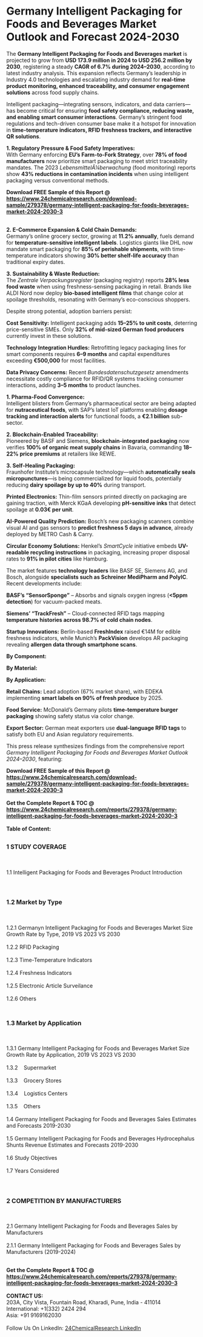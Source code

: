 <h1>Germany Intelligent Packaging for Foods and Beverages Market Outlook and Forecast 2024-2030</h1><p>The <strong>Germany Intelligent Packaging for Foods and Beverages market</strong> is projected to grow from <strong>USD 173.9 million in 2024 to USD 256.2 million by 2030</strong>, registering a steady <strong>CAGR of 6.7% during 2024–2030</strong>, according to latest industry analysis. This expansion reflects Germany’s leadership in Industry 4.0 technologies and escalating industry demand for <strong>real-time product monitoring, enhanced traceability, and consumer engagement solutions</strong> across food supply chains.</p><p>Intelligent packaging—integrating sensors, indicators, and data carriers—has become critical for ensuring <strong>food safety compliance, reducing waste, and enabling smart consumer interactions</strong>. Germany’s stringent food regulations and tech-driven consumer base make it a hotspot for innovation in <strong>time-temperature indicators, RFID freshness trackers, and interactive QR solutions</strong>.</p><p><strong>1. Regulatory Pressure &amp; Food Safety Imperatives:</strong><br>
With Germany enforcing <strong>EU’s Farm-to-Fork Strategy</strong>, over <strong>78% of food manufacturers</strong> now prioritize smart packaging to meet strict traceability mandates. The 2023 <em>LebensmittelÃ¼berwachung</em> (food monitoring) reports show <strong>43% reductions in contamination incidents</strong> when using intelligent packaging versus conventional methods.</p><div><b>Download FREE Sample of this Report @ 
            <a href="https://www.24chemicalresearch.com/download-sample/279378/germany-intelligent-packaging-for-foods-beverages-market-2024-2030-3">
            https://www.24chemicalresearch.com/download-sample/279378/germany-intelligent-packaging-for-foods-beverages-market-2024-2030-3</a></b></div><br><p><strong>2. E-Commerce Expansion &amp; Cold Chain Demands:</strong><br>
Germany’s online grocery sector, growing at <strong>11.2% annually</strong>, fuels demand for <strong>temperature-sensitive intelligent labels</strong>. Logistics giants like DHL now mandate smart packaging for <strong>85% of perishable shipments</strong>, with time-temperature indicators showing <strong>30% better shelf-life accuracy</strong> than traditional expiry dates.</p><p><strong>3. Sustainability &amp; Waste Reduction:</strong><br>
The <em>Zentrale Verpackungsregister</em> (packaging registry) reports <strong>28% less food waste</strong> when using freshness-sensing packaging in retail. Brands like ALDI Nord now deploy <strong>bio-based intelligent films</strong> that change color at spoilage thresholds, resonating with Germany’s eco-conscious shoppers.</p><p>Despite strong potential, adoption barriers persist:</p><p><strong>Cost Sensitivity:</strong> Intelligent packaging adds <strong>15–25% to unit costs</strong>, deterring price-sensitive SMEs. Only <strong>32% of mid-sized German food producers</strong> currently invest in these solutions.</p><p><strong>Technology Integration Hurdles:</strong> Retrofitting legacy packaging lines for smart components requires <strong>6–9 months</strong> and capital expenditures exceeding <strong>€500,000</strong> for most facilities.</p><p><strong>Data Privacy Concerns:</strong> Recent <em>Bundesdatenschutzgesetz</em> amendments necessitate costly compliance for RFID/QR systems tracking consumer interactions, adding <strong>3–5 months</strong> to product launches.</p><p><strong>1. Pharma-Food Convergence:</strong><br>
Intelligent blisters from Germany’s pharmaceutical sector are being adapted for <strong>nutraceutical foods</strong>, with SAP’s latest IoT platforms enabling <strong>dosage tracking and interaction alerts</strong> for functional foods, a <strong>€2.1 billion</strong> sub-sector.</p><p><strong>2. Blockchain-Enabled Traceability:</strong><br>
Pioneered by BASF and Siemens, <strong>blockchain-integrated packaging</strong> now verifies <strong>100% of organic meat supply chains</strong> in Bavaria, commanding <strong>18–22% price premiums</strong> at retailers like REWE.</p><p><strong>3. Self-Healing Packaging:</strong><br>
Fraunhofer Institute’s microcapsule technology—which <strong>automatically seals micropunctures</strong>—is being commercialized for liquid foods, potentially reducing <strong>dairy spoilage by up to 40%</strong> during transport.</p><p><strong>Printed Electronics:</strong> Thin-film sensors printed directly on packaging are gaining traction, with Merck KGaA developing <strong>pH-sensitive inks</strong> that detect spoilage at <strong>0.03€ per unit</strong>.</p><p><strong>AI-Powered Quality Prediction:</strong> Bosch’s new packaging scanners combine visual AI and gas sensors to <strong>predict freshness 5 days in advance</strong>, already deployed by METRO Cash &amp; Carry.</p><p><strong>Circular Economy Solutions:</strong> Henkel’s <em>SmartCycle</em> initiative embeds <strong>UV-readable recycling instructions</strong> in packaging, increasing proper disposal rates to <strong>91% in pilot cities</strong> like Hamburg.</p><p>The market features <strong>technology leaders</strong> like BASF SE, Siemens AG, and Bosch, alongside <strong>specialists such as Schreiner MediPharm and PolyIC</strong>. Recent developments include:</p><p><strong>BASF’s “SensorSponge”</strong> – Absorbs and signals oxygen ingress (<strong>&lt;5ppm detection</strong>) for vacuum-packed meats.</p><p><strong>Siemens’ “TrackFresh”</strong> – Cloud-connected RFID tags mapping <strong>temperature histories across 98.7% of cold chain nodes</strong>.</p><p><strong>Startup Innovations:</strong> Berlin-based <strong>FreshIndex</strong> raised €14M for edible freshness indicators, while Munich’s <strong>PackVision</strong> develops AR packaging revealing <strong>allergen data through smartphone scans</strong>.</p><p><strong>By Component:</strong></p><p><strong>By Material:</strong></p><p><strong>By Application:</strong></p><p><strong>Retail Chains:</strong> Lead adoption (67% market share), with EDEKA implementing <strong>smart labels on 90% of fresh produce</strong> by 2025.</p><p><strong>Food Service:</strong> McDonald’s Germany pilots <strong>time-temperature burger packaging</strong> showing safety status via color change.</p><p><strong>Export Sector:</strong> German meat exporters use <strong>dual-language RFID tags</strong> to satisfy both EU and Asian regulatory requirements.</p><p>This press release synthesizes findings from the comprehensive report <em>Germany Intelligent Packaging for Foods and Beverages Market Outlook 2024–2030</em>, featuring:</p><div><b>Download FREE Sample of this Report @ 
            <a href="https://www.24chemicalresearch.com/download-sample/279378/germany-intelligent-packaging-for-foods-beverages-market-2024-2030-3">
            https://www.24chemicalresearch.com/download-sample/279378/germany-intelligent-packaging-for-foods-beverages-market-2024-2030-3</a></b></div><br><div><b>Get the Complete Report & TOC @ 
            <a href="https://www.24chemicalresearch.com/reports/279378/germany-intelligent-packaging-for-foods-beverages-market-2024-2030-3">
            https://www.24chemicalresearch.com/reports/279378/germany-intelligent-packaging-for-foods-beverages-market-2024-2030-3</a></b></div><br>
            <b>Table of Content:</b><p><h2><span style="font-size:16px"><strong>1 STUDY COVERAGE</strong></span></h2><br />
<p>1.1 Intelligent Packaging for Foods and Beverages Product Introduction</p><br />
<h2><span style="font-size:16px"><strong>1.2 Market by Type</strong></span></h2><br />
<p>1.2.1 Germanyn Intelligent Packaging for Foods and Beverages Market Size Growth Rate by Type, 2019 VS 2023 VS 2030<br /><br />
1.2.2 RFID Packaging&nbsp;&nbsp; &nbsp;<br /><br />
1.2.3 Time-Temperature Indicators<br /><br />
1.2.4 Freshness Indicators<br /><br />
1.2.5 Electronic Article Surveilance<br /><br />
1.2.6 Others<br /><br />
<h2><span style="font-size:16px"><strong>1.3 Market by Application</strong></span></h2><br />
<p>1.3.1 Germany Intelligent Packaging for Foods and Beverages Market Size Growth Rate by Application, 2019 VS 2023 VS 2030<br /><br />
1.3.2&nbsp;&nbsp; &nbsp;Supermarket<br /><br />
1.3.3&nbsp;&nbsp; &nbsp;Grocery Stores<br /><br />
1.3.4&nbsp;&nbsp; &nbsp;Logistics Centers<br /><br />
1.3.5&nbsp;&nbsp; &nbsp;Others<br /><br />
1.4 Germany Intelligent Packaging for Foods and Beverages Sales Estimates and Forecasts 2019-2030<br /><br />
1.5 Germany Intelligent Packaging for Foods and Beverages Hydrocephalus Shunts Revenue Estimates and Forecasts 2019-2030<br /><br />
1.6 Study Objectives<br /><br />
1.7 Years Considered</p><br />
<h2><span style="font-size:16px"><strong>2 COMPETITION BY MANUFACTURERS</strong></span></h2><br />
<p>2.1 Germany Intelligent Packaging for Foods and Beverages Sales by Manufacturers<br /><br />
2.1.1 Germany Intelligent Packaging for Foods and Beverages Sales by Manufacturers (2019-2024)<br /><br />
</p><div><b>Get the Complete Report & TOC @ 
            <a href="https://www.24chemicalresearch.com/reports/279378/germany-intelligent-packaging-for-foods-beverages-market-2024-2030-3">
            https://www.24chemicalresearch.com/reports/279378/germany-intelligent-packaging-for-foods-beverages-market-2024-2030-3</a></b></div><br><b>CONTACT US:</b><br>
            203A, City Vista, Fountain Road, Kharadi, Pune, India - 411014<br>
            International: +1(332) 2424 294<br>
            Asia: +91 9169162030 <br><br>
            Follow Us On LinkedIn: <a href="https://www.linkedin.com/company/24chemicalresearch/">24ChemicalResearch LinkedIn</a>
